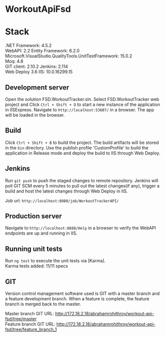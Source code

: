 # WorkoutApiFsd


# Stack

.NET Framework: 4.5.2  
WebAPI: 2.2
Entity Framework: 6.2.0  
Microsoft.VisualStudio.QualityTools.UnitTestFramework: 15.0.2  
Moq: 4.8  
GIT client: 2.10.2
Jenkins: 2.114  
Web Deploy 3.6
IIS: 10.0.16299.15  

## Development server

Open the solution FSD.WorkoutTracker.sln. Select FSD.WorkoutTracker web project and Click `Ctrl + Shift + D` to start a new instance of the application in IISExpress. Navigate to `http://localhost:53607/` in a browser. The app will be loaded in the browser.

## Build

Click `Ctrl + Shift + B` to build the project. The build artifacts will be stored in the `bin` directory. Use the publish profile 'CustomProfile' to build the application in Release mode and deploy the build to IIS through Web Deploy.

## Jenkins
Run `git push` to push the staged changes to remote repository. Jenkins will poll GIT SCM every 5 minutes to pull out the latest changes(if any), trigger a build and host the latest changes through Web Deploy in IIS.

Job url: `http://localhost:8080/job/WorkoutTrackerAPI/`

## Production server
Navigate to `http://localhost:8888/Help` in a browser to verify the WebAPI endpoints are up and running in IIS.

## Running unit tests

Run `ng test` to execute the unit tests via [Karma].  
Karma tests added: 11/11 specs

## GIT

Version control management software used is GIT with a master branch and a feature development branch. When a feature is complete, the feature branch is merged back to the master.

Master branch GIT URL: http://172.18.2.18/abrahamrohithroy/workout-api-fsd/tree/master  
Feature branch GIT URL: http://172.18.2.18/abrahamrohithroy/workout-api-fsd/tree/feature_branch_1  